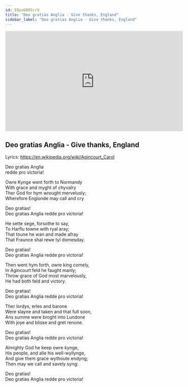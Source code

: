 ```yaml
---
id: E8yoG60ScrU
title: "Deo gratias Anglia - Give thanks, England"
sidebar_label: "Deo gratias Anglia - Give thanks, England"
---
```


<div class="video-float-container">
  <iframe
    width="560"
    height="315"
    src="https://www.youtube.com/embed/E8yoG60ScrU"
    title="YouTube video player"
    frameborder="0"
    allow="accelerometer; autoplay; clipboard-write; encrypted-media; gyroscope; picture-in-picture; web-share"
    referrerpolicy="strict-origin-when-cross-origin"
    allowfullscreen
  ></iframe>
</div>

## Deo gratias Anglia - Give thanks, England

Lyrics: https://en.wikipedia.org/wiki/Agincourt_Carol

Deo gratias Anglia   
redde pro victoria!

Owre Kynge went forth to Normandy  
With grace and myght of chyvalry  
Ther God for hym wrought mervelusly;  
Wherefore Englonde may call and cry

Deo gratias!  
Deo gratias Anglia redde pro victoria!

He sette sege, forsothe to say,  
To Harflu towne with ryal aray;  
That toune he wan and made afray  
That Fraunce shal rewe tyl domesday.

Deo gratias!  
Deo gratias Anglia redde pro victoria!

Then went hym forth, owre king comely,  
In Agincourt feld he faught manly;  
Throw grace of God most marvelously,  
He had both feld and victory.

Deo gratias!  
Deo gratias Anglia redde pro victoria!

Ther lordys, erles and barone  
Were slayne and taken and that full soon,  
Ans summe were broght into Lundone  
With joye and blisse and gret renone.

Deo gratias!  
Deo gratias Anglia redde pro victoria!

Almighty God he keep owre kynge,  
His people, and alle his well-wyllynge,  
And give them grace wythoute endyng;  
Then may we call and savely syng:

Deo gratias!  
Deo gratias Anglia redde pro victoria!
